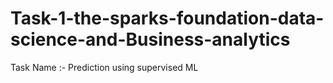 # Task-1-the-sparks-foundation-data-science-and-Business-analytics
Task Name :- Prediction using supervised ML
